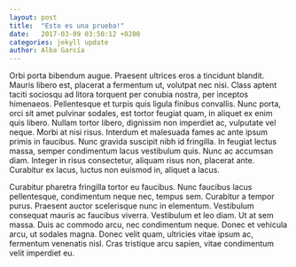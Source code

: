 ```yaml
---
layout: post
title:  "Esto es una prueba!"
date:   2017-03-09 03:50:12 +0200
categories: jekyll update
author: Alba García
---
```

Orbi porta bibendum augue. Praesent ultrices eros a tincidunt blandit. Mauris libero est, placerat a fermentum ut, volutpat nec nisi. Class aptent taciti sociosqu ad litora torquent per conubia nostra, per inceptos himenaeos. Pellentesque et turpis quis ligula finibus convallis. Nunc porta, orci sit amet pulvinar sodales, est tortor feugiat quam, in aliquet ex enim quis libero. Nullam tortor libero, dignissim non imperdiet ac, vulputate vel neque. Morbi at nisi risus. Interdum et malesuada fames ac ante ipsum primis in faucibus. Nunc gravida suscipit nibh id fringilla. In feugiat lectus massa, semper condimentum lacus vestibulum quis. Nunc ac accumsan diam. Integer in risus consectetur, aliquam risus non, placerat ante. Curabitur ex lacus, luctus non euismod in, aliquet a lacus.

Curabitur pharetra fringilla tortor eu faucibus. Nunc faucibus lacus pellentesque, condimentum neque nec, tempus sem. Curabitur a tempor purus. Praesent auctor scelerisque nunc in elementum. Vestibulum consequat mauris ac faucibus viverra. Vestibulum et leo diam. Ut at sem massa. Duis ac commodo arcu, nec condimentum neque. Donec et vehicula arcu, ut sodales magna. Donec velit quam, ultricies vitae ipsum ac, fermentum venenatis nisl. Cras tristique arcu sapien, vitae condimentum velit imperdiet eu.
